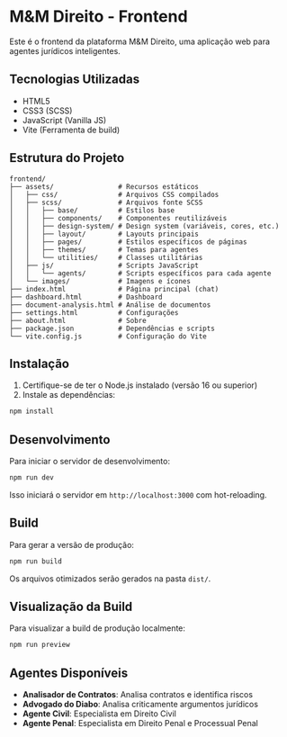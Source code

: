 # M&M Direito - Frontend

Este é o frontend da plataforma M&M Direito, uma aplicação web para agentes jurídicos inteligentes.

## Tecnologias Utilizadas

- HTML5
- CSS3 (SCSS)
- JavaScript (Vanilla JS)
- Vite (Ferramenta de build)

## Estrutura do Projeto

```
frontend/
├── assets/                # Recursos estáticos
│   ├── css/               # Arquivos CSS compilados
│   ├── scss/              # Arquivos fonte SCSS
│   │   ├── base/          # Estilos base
│   │   ├── components/    # Componentes reutilizáveis
│   │   ├── design-system/ # Design system (variáveis, cores, etc.)
│   │   ├── layout/        # Layouts principais
│   │   ├── pages/         # Estilos específicos de páginas
│   │   ├── themes/        # Temas para agentes
│   │   └── utilities/     # Classes utilitárias
│   ├── js/                # Scripts JavaScript
│   │   └── agents/        # Scripts específicos para cada agente
│   └── images/            # Imagens e ícones
├── index.html             # Página principal (chat)
├── dashboard.html         # Dashboard
├── document-analysis.html # Análise de documentos
├── settings.html          # Configurações
├── about.html             # Sobre
├── package.json           # Dependências e scripts
└── vite.config.js         # Configuração do Vite
```

## Instalação

1. Certifique-se de ter o Node.js instalado (versão 16 ou superior)
2. Instale as dependências:

```bash
npm install
```

## Desenvolvimento

Para iniciar o servidor de desenvolvimento:

```bash
npm run dev
```

Isso iniciará o servidor em `http://localhost:3000` com hot-reloading.

## Build

Para gerar a versão de produção:

```bash
npm run build
```

Os arquivos otimizados serão gerados na pasta `dist/`.

## Visualização da Build

Para visualizar a build de produção localmente:

```bash
npm run preview
```

## Agentes Disponíveis

- **Analisador de Contratos**: Analisa contratos e identifica riscos
- **Advogado do Diabo**: Analisa criticamente argumentos jurídicos
- **Agente Civil**: Especialista em Direito Civil
- **Agente Penal**: Especialista em Direito Penal e Processual Penal
